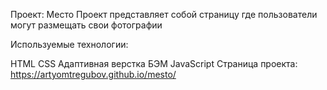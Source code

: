 Проект: Место
Проект представляет собой страницу где пользователи могут размещать свои фотографии

Используемые технологии:

HTML
CSS
Адаптивная верстка
БЭМ
JavaScript
Страница проекта:  https://artyomtregubov.github.io/mesto/